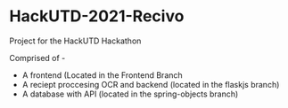 # HackUTD-2021-Recivo
Project for the HackUTD Hackathon

Comprised of -
- A frontend (Located in the Frontend Branch
- A reciept proccesing OCR and backend (located in the flaskjs branch)
- A database with API (located in the spring-objects branch)
